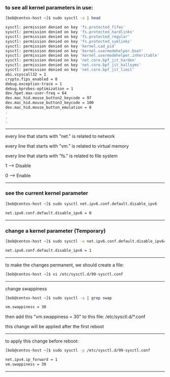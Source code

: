 


### to see all kernel parameters in use:


```bash
[bob@centos-host ~]$ sudo sysctl -a | head

sysctl: permission denied on key 'fs.protected_fifos'
sysctl: permission denied on key 'fs.protected_hardlinks'
sysctl: permission denied on key 'fs.protected_regular'
sysctl: permission denied on key 'fs.protected_symlinks'
sysctl: permission denied on key 'kernel.cad_pid'
sysctl: permission denied on key 'kernel.usermodehelper.bset'
sysctl: permission denied on key 'kernel.usermodehelper.inheritable'
sysctl: permission denied on key 'net.core.bpf_jit_harden'
sysctl: permission denied on key 'net.core.bpf_jit_kallsyms'
sysctl: permission denied on key 'net.core.bpf_jit_limit'
abi.vsyscall32 = 1
crypto.fips_enabled = 0
debug.exception-trace = 1
debug.kprobes-optimization = 1
dev.hpet.max-user-freq = 64
dev.mac_hid.mouse_button2_keycode = 97
dev.mac_hid.mouse_button3_keycode = 100
dev.mac_hid.mouse_button_emulation = 0
.
.
.
```

________________________________________________________________________________________________


every line that starts with "net." is related to network


every line that starts with "vm." is related to virtual memory


every line that starts with "fs." is related to file system


1   -->   Disable

0   -->   Enable



________________________________________________________________________________________________


### see the current kernel parameter

```bash
[bob@centos-host ~]$ sudo sysctl net.ipv6.conf.default.disable_ipv6

net.ipv6.conf.default.disable_ipv6 = 0
```

________________________________________________________________________________________________


### change a kernel parameter (Temporary)

```bash
[bob@centos-host ~]$ sudo sysctl -w net.ipv6.conf.default.disable_ipv6=1

net.ipv6.conf.default.disable_ipv6 = 1
```

________________________________________________________________________________________________ 


to make the changes permanent, we should create a file:

```bash
[bob@centos-host ~]$ vi /etc/sysctl.d/99-sysctl.conf
```

________________________________________________________________________________________________



change swappiness

```bash
[bob@centos-host ~]$ sudo sysctl -a | grep swap

vm.swappiness = 30
```


then add this "vm.swappiness = 30" to this file: /etc/sysctl.d/*.conf


this change will be applied after the first reboot



________________________________________________________________________________________________



to apply this change before reboot:

```bash
[bob@centos-host ~]$ sudo sysctl -p /etc/sysctl.d/99-sysctl.conf

net.ipv4.ip_forward = 1
vm.swappiness = 30
```

________________________________________________________________________________________________
